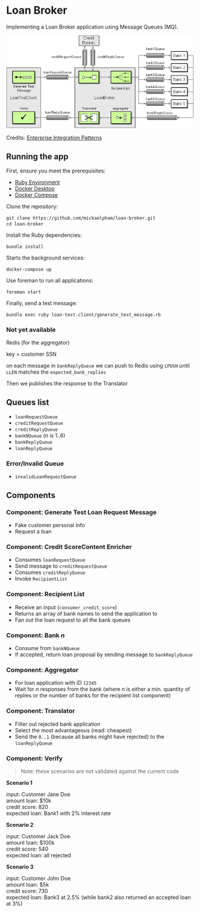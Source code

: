 # Loan Broker

Implementing a Loan Broker application using Message Queues (MQ).

![implementation using queues](./asynchronous-using-mq.gif)

Credits:
[Enterprise Integration Patterns](https://www.enterpriseintegrationpatterns.com/patterns/messaging/ComposedMessagingMSMQ.html)

## Running the app

First, ensure you meet the prerequisites:

- [Ruby Environment](http://www.ruby-lang.org/en/)
- [Docker Desktop](https://www.docker.com/products/docker-desktop)
- [Docker Compose](https://docs.docker.com/compose/install/)

Clone the repository:

```
git clone https://github.com/mickaelpham/loan-broker.git
cd loan-broker
```

Install the Ruby dependencies:

    bundle install

Starts the background services:

    docker-compose up

Use foreman to run all applications:

    foreman start

Finally, send a test message:

    bundle exec ruby loan-test-client/generate_test_message.rb

### Not yet available

Redis (for the aggregator)

key = customer SSN

on each message in `bankReplyQueue` we can push to Redis using `LPUSH` until
`LLEN` matches the `expected_bank_replies`

Then we publishes the response to the Translator

## Queues list

- `loanRequestQueue`
- `creditRequestQueue`
- `creditReplyQueue`
- `bankNQueue` (n is 1..6)
- `bankReplyQueue`
- `loanReplyQueue`

### Error/Invalid Queue

- `invalidLoanRequestQueue`

## Components

### Component: Generate Test Loan Request Message

- Fake customer personal info
- Request a loan

### Component: Credit ScoreContent Enricher

- Consumes `loanRequestQueue`
- Send message to `creditRequestQueue`
- Consumes `creditReplyQueue`
- Invoke `RecipientList`

### Component: Recipient List

- Receive an input (`consumer_credit_score`)
- Returns an array of bank names to send the application to
- Fan out the loan request to all the bank queues

### Component: Bank _n_

- Consume from `bankNQueue`
- If accepted, return loan proposal by sending message to `bankReplyQueue`

### Component: Aggregator

- For loan application with ID `12345`
- Wait for _n_ responses from the bank (where _n_ is either a min. quantity of
  replies or the number of banks for the recipient list component)

### Component: Translator

- Filter out rejected bank application
- Select the most advantageous (read: cheapest)
- Send the `0..1` (because all banks might have rejected) to the
  `loanReplyQueue`

### Component: Verify

> Note: these scenarios are not validated against the current code

**Scenario 1**

input: Customer Jane Doe\
amount loan: \$10k\
credit score: 820\
expected loan: Bank1 with 2% interest rate

**Scenario 2**

input: Customer Jack Doe\
amount loan: \$100k\
credit score: 540\
expected loan: all rejected

**Scenario 3**

input: Customer John Doe\
amount loan: \$5k\
credit score: 730\
expected loan: Bank3 at 2.5% (while bank2 also returned an accepted loan at 3%)
